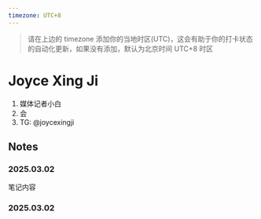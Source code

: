 ```yaml
---
timezone: UTC+8
---
```


> 请在上边的 timezone 添加你的当地时区(UTC)，这会有助于你的打卡状态的自动化更新，如果没有添加，默认为北京时间 UTC+8 时区


# Joyce Xing Ji

1. 媒体记者小白
2. 会
3. TG: @joycexingji

## Notes

<!-- Content_START -->

### 2025.03.02

笔记内容

### 2025.03.02

<!-- Content_END -->
